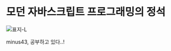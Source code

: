 # 모던 자바스크립트 프로그래밍의 정석

![표지-L](https://user-images.githubusercontent.com/5915404/204067802-48e5c4a1-ad63-4a0b-97de-4a0de1508185.jpg)

minus43, 공부하고 있다..!
